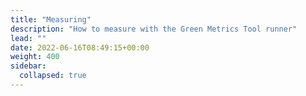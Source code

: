```yaml
---
title: "Measuring"
description: "How to measure with the Green Metrics Tool runner"
lead: ""
date: 2022-06-16T08:49:15+00:00
weight: 400
sidebar:
  collapsed: true
---
```

